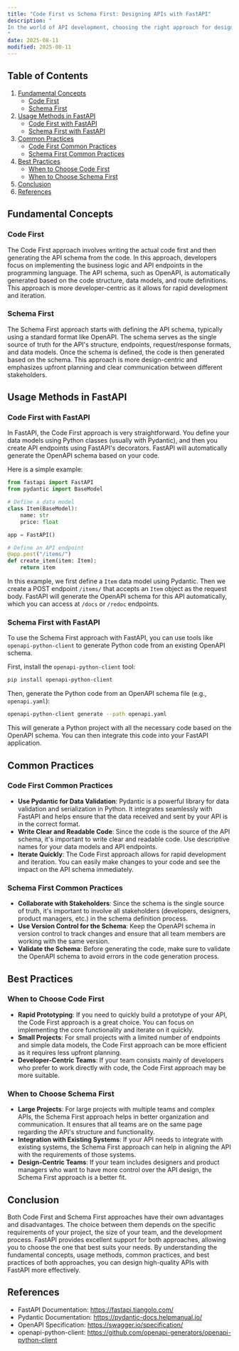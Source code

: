 ```yaml
---
title: "Code First vs Schema First: Designing APIs with FastAPI"
description: "
In the world of API development, choosing the right approach for designing your API can significantly impact the development process, maintainability, and overall success of your project. Two popular approaches are Code First and Schema First. FastAPI, a modern, fast (high-performance) web framework for building APIs with Python, can be used effectively with both approaches. This blog post will explore the fundamental concepts of Code First and Schema First, their usage methods, common practices, and best practices when designing APIs with FastAPI.
"
date: 2025-08-11
modified: 2025-08-11
---
```


## Table of Contents
1. [Fundamental Concepts](#fundamental-concepts)
    - [Code First](#code-first)
    - [Schema First](#schema-first)
2. [Usage Methods in FastAPI](#usage-methods-in-fastapi)
    - [Code First with FastAPI](#code-first-with-fastapi)
    - [Schema First with FastAPI](#schema-first-with-fastapi)
3. [Common Practices](#common-practices)
    - [Code First Common Practices](#code-first-common-practices)
    - [Schema First Common Practices](#schema-first-common-practices)
4. [Best Practices](#best-practices)
    - [When to Choose Code First](#when-to-choose-code-first)
    - [When to Choose Schema First](#when-to-choose-schema-first)
5. [Conclusion](#conclusion)
6. [References](#references)

## Fundamental Concepts

### Code First
The Code First approach involves writing the actual code first and then generating the API schema from the code. In this approach, developers focus on implementing the business logic and API endpoints in the programming language. The API schema, such as OpenAPI, is automatically generated based on the code structure, data models, and route definitions. This approach is more developer-centric as it allows for rapid development and iteration.

### Schema First
The Schema First approach starts with defining the API schema, typically using a standard format like OpenAPI. The schema serves as the single source of truth for the API's structure, endpoints, request/response formats, and data models. Once the schema is defined, the code is then generated based on the schema. This approach is more design-centric and emphasizes upfront planning and clear communication between different stakeholders.

## Usage Methods in FastAPI

### Code First with FastAPI
In FastAPI, the Code First approach is very straightforward. You define your data models using Python classes (usually with Pydantic), and then you create API endpoints using FastAPI's decorators. FastAPI will automatically generate the OpenAPI schema based on your code.

Here is a simple example:
```python
from fastapi import FastAPI
from pydantic import BaseModel

# Define a data model
class Item(BaseModel):
    name: str
    price: float

app = FastAPI()

# Define an API endpoint
@app.post("/items/")
def create_item(item: Item):
    return item
```
In this example, we first define a `Item` data model using Pydantic. Then we create a POST endpoint `/items/` that accepts an `Item` object as the request body. FastAPI will generate the OpenAPI schema for this API automatically, which you can access at `/docs` or `/redoc` endpoints.

### Schema First with FastAPI
To use the Schema First approach with FastAPI, you can use tools like `openapi-python-client` to generate Python code from an existing OpenAPI schema.

First, install the `openapi-python-client` tool:
```bash
pip install openapi-python-client
```
Then, generate the Python code from an OpenAPI schema file (e.g., `openapi.yaml`):
```bash
openapi-python-client generate --path openapi.yaml
```
This will generate a Python project with all the necessary code based on the OpenAPI schema. You can then integrate this code into your FastAPI application.

## Common Practices

### Code First Common Practices
- **Use Pydantic for Data Validation**: Pydantic is a powerful library for data validation and serialization in Python. It integrates seamlessly with FastAPI and helps ensure that the data received and sent by your API is in the correct format.
- **Write Clear and Readable Code**: Since the code is the source of the API schema, it's important to write clear and readable code. Use descriptive names for your data models and API endpoints.
- **Iterate Quickly**: The Code First approach allows for rapid development and iteration. You can easily make changes to your code and see the impact on the API schema immediately.

### Schema First Common Practices
- **Collaborate with Stakeholders**: Since the schema is the single source of truth, it's important to involve all stakeholders (developers, designers, product managers, etc.) in the schema definition process.
- **Use Version Control for the Schema**: Keep the OpenAPI schema in version control to track changes and ensure that all team members are working with the same version.
- **Validate the Schema**: Before generating the code, make sure to validate the OpenAPI schema to avoid errors in the code generation process.

## Best Practices

### When to Choose Code First
- **Rapid Prototyping**: If you need to quickly build a prototype of your API, the Code First approach is a great choice. You can focus on implementing the core functionality and iterate on it quickly.
- **Small Projects**: For small projects with a limited number of endpoints and simple data models, the Code First approach can be more efficient as it requires less upfront planning.
- **Developer-Centric Teams**: If your team consists mainly of developers who prefer to work directly with code, the Code First approach may be more suitable.

### When to Choose Schema First
- **Large Projects**: For large projects with multiple teams and complex APIs, the Schema First approach helps in better organization and communication. It ensures that all teams are on the same page regarding the API's structure and functionality.
- **Integration with Existing Systems**: If your API needs to integrate with existing systems, the Schema First approach can help in aligning the API with the requirements of those systems.
- **Design-Centric Teams**: If your team includes designers and product managers who want to have more control over the API design, the Schema First approach is a better fit.

## Conclusion
Both Code First and Schema First approaches have their own advantages and disadvantages. The choice between them depends on the specific requirements of your project, the size of your team, and the development process. FastAPI provides excellent support for both approaches, allowing you to choose the one that best suits your needs. By understanding the fundamental concepts, usage methods, common practices, and best practices of both approaches, you can design high-quality APIs with FastAPI more effectively.

## References
- FastAPI Documentation: https://fastapi.tiangolo.com/
- Pydantic Documentation: https://pydantic-docs.helpmanual.io/
- OpenAPI Specification: https://swagger.io/specification/
- openapi-python-client: https://github.com/openapi-generators/openapi-python-client